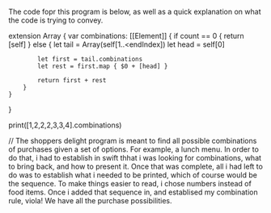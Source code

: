 The code fopr this program is below, as well as a quick explanation on what the code is trying to convey.

extension Array {
    var combinations: [[Element]] {
        if count == 0 {
            return [self]
        }
        else {
            let tail = Array(self[1..<endIndex])
            let head = self[0]

            let first = tail.combinations
            let rest = first.map { $0 + [head] }

            return first + rest
        }
    }
}

print([1,2,2,2,3,3,4].combinations)

//  The shoppers delight program is meant to find all possible combinations of purchases given a set of options. For example, a lunch menu.  In order to do that, i had to establish in swift thhat i was looking for combinations, what to bring back, and how to present it. Once that was complete, all i had left to do was to establish what i needed to be printed, which of course would be the sequence. To make things easier to read, i chose numbers instead of food items. Once i added that sequence in, and establised my combination rule, viola! We have all the purchase possibilities.
